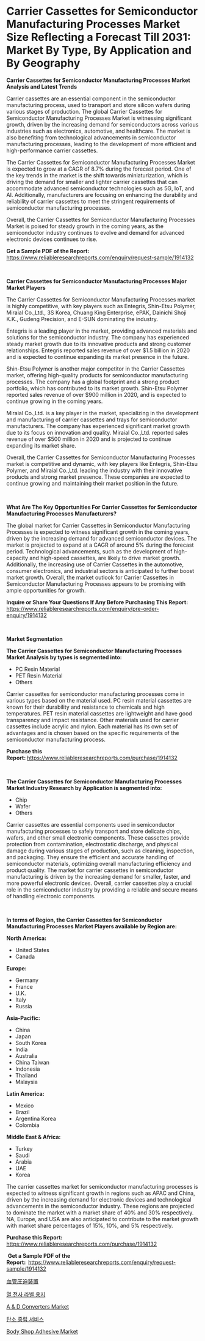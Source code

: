 <p><h1>Carrier Cassettes for Semiconductor Manufacturing Processes Market Size Reflecting a Forecast Till 2031: Market By Type, By Application and By Geography</h1></p><p><strong>Carrier Cassettes for Semiconductor Manufacturing Processes Market Analysis and Latest Trends</strong></p>
<p><p>Carrier cassettes are an essential component in the semiconductor manufacturing process, used to transport and store silicon wafers during various stages of production. The global Carrier Cassettes for Semiconductor Manufacturing Processes Market is witnessing significant growth, driven by the increasing demand for semiconductors across various industries such as electronics, automotive, and healthcare. The market is also benefiting from technological advancements in semiconductor manufacturing processes, leading to the development of more efficient and high-performance carrier cassettes.</p><p>The Carrier Cassettes for Semiconductor Manufacturing Processes Market is expected to grow at a CAGR of 8.7% during the forecast period. One of the key trends in the market is the shift towards miniaturization, which is driving the demand for smaller and lighter carrier cassettes that can accommodate advanced semiconductor technologies such as 5G, IoT, and AI. Additionally, manufacturers are focusing on enhancing the durability and reliability of carrier cassettes to meet the stringent requirements of semiconductor manufacturing processes.</p><p>Overall, the Carrier Cassettes for Semiconductor Manufacturing Processes Market is poised for steady growth in the coming years, as the semiconductor industry continues to evolve and demand for advanced electronic devices continues to rise.</p></p>
<p><strong>Get a Sample PDF of the Report:&nbsp;</strong> <a href="https://www.reliableresearchreports.com/enquiry/request-sample/1914132">https://www.reliableresearchreports.com/enquiry/request-sample/1914132</a></p>
<p>&nbsp;</p>
<p><strong>Carrier Cassettes for Semiconductor Manufacturing Processes Major Market Players</strong></p>
<p><p>The Carrier Cassettes for Semiconductor Manufacturing Processes market is highly competitive, with key players such as Entegris, Shin-Etsu Polymer, Miraial Co.,Ltd., 3S Korea, Chuang King Enterprise, ePAK, Dainichi Shoji K.K., Gudeng Precision, and E-SUN dominating the industry. </p><p>Entegris is a leading player in the market, providing advanced materials and solutions for the semiconductor industry. The company has experienced steady market growth due to its innovative products and strong customer relationships. Entegris reported sales revenue of over $1.5 billion in 2020 and is expected to continue expanding its market presence in the future.</p><p>Shin-Etsu Polymer is another major competitor in the Carrier Cassettes market, offering high-quality products for semiconductor manufacturing processes. The company has a global footprint and a strong product portfolio, which has contributed to its market growth. Shin-Etsu Polymer reported sales revenue of over $900 million in 2020, and is expected to continue growing in the coming years.</p><p>Miraial Co.,Ltd. is a key player in the market, specializing in the development and manufacturing of carrier cassettes and trays for semiconductor manufacturers. The company has experienced significant market growth due to its focus on innovation and quality. Miraial Co.,Ltd. reported sales revenue of over $500 million in 2020 and is projected to continue expanding its market share.</p><p>Overall, the Carrier Cassettes for Semiconductor Manufacturing Processes market is competitive and dynamic, with key players like Entegris, Shin-Etsu Polymer, and Miraial Co.,Ltd. leading the industry with their innovative products and strong market presence. These companies are expected to continue growing and maintaining their market position in the future.</p></p>
<p>&nbsp;</p>
<p><strong>What Are The Key Opportunities For Carrier Cassettes for Semiconductor Manufacturing Processes Manufacturers?</strong></p>
<p><p>The global market for Carrier Cassettes in Semiconductor Manufacturing Processes is expected to witness significant growth in the coming years, driven by the increasing demand for advanced semiconductor devices. The market is projected to expand at a CAGR of around 5% during the forecast period. Technological advancements, such as the development of high-capacity and high-speed cassettes, are likely to drive market growth. Additionally, the increasing use of Carrier Cassettes in the automotive, consumer electronics, and industrial sectors is anticipated to further boost market growth. Overall, the market outlook for Carrier Cassettes in Semiconductor Manufacturing Processes appears to be promising with ample opportunities for growth.</p></p>
<p><strong>Inquire or Share Your Questions If Any Before Purchasing This Report:</strong> <a href="https://www.reliableresearchreports.com/enquiry/pre-order-enquiry/1914132">https://www.reliableresearchreports.com/enquiry/pre-order-enquiry/1914132</a></p>
<p>&nbsp;</p>
<p><strong>Market Segmentation</strong></p>
<p><strong>The Carrier Cassettes for Semiconductor Manufacturing Processes Market Analysis by types is segmented into:</strong></p>
<p><ul><li>PC Resin Material</li><li>PET Resin Material</li><li>Others</li></ul></p>
<p><p>Carrier cassettes for semiconductor manufacturing processes come in various types based on the material used. PC resin material cassettes are known for their durability and resistance to chemicals and high temperatures. PET resin material cassettes are lightweight and have good transparency and impact resistance. Other materials used for carrier cassettes include acrylic and nylon. Each material has its own set of advantages and is chosen based on the specific requirements of the semiconductor manufacturing process.</p></p>
<p><strong>Purchase this Report:&nbsp;</strong><a href="https://www.reliableresearchreports.com/purchase/1914132">https://www.reliableresearchreports.com/purchase/1914132</a></p>
<p>&nbsp;</p>
<p><strong>The Carrier Cassettes for Semiconductor Manufacturing Processes Market Industry Research by Application is segmented into:</strong></p>
<p><ul><li>Chip</li><li>Wafer</li><li>Others</li></ul></p>
<p><p>Carrier cassettes are essential components used in semiconductor manufacturing processes to safely transport and store delicate chips, wafers, and other small electronic components. These cassettes provide protection from contamination, electrostatic discharge, and physical damage during various stages of production, such as cleaning, inspection, and packaging. They ensure the efficient and accurate handling of semiconductor materials, optimizing overall manufacturing efficiency and product quality. The market for carrier cassettes in semiconductor manufacturing is driven by the increasing demand for smaller, faster, and more powerful electronic devices.  Overall, carrier cassettes play a crucial role in the semiconductor industry by providing a reliable and secure means of handling electronic components.</p></p>
<p>&nbsp;</p>
<p><strong>In terms of Region, the Carrier Cassettes for Semiconductor Manufacturing Processes Market Players available by Region are:</strong></p>
<p>
    <p> <strong> North America: </strong>
        <ul>
            <li>United States</li>
            <li>Canada</li>
        </ul>
        </p> 
    <p> <strong> Europe: </strong>
        <ul>
            <li>Germany</li>
            <li>France</li>
            <li>U.K.</li>
            <li>Italy</li>
            <li>Russia</li>
        </ul>
        </p> 
    <p> <strong> Asia-Pacific: </strong>
        <ul>
            <li>China</li>
            <li>Japan</li>
            <li>South Korea</li>
            <li>India</li>
            <li>Australia</li>
            <li>China Taiwan</li>
            <li>Indonesia</li>
            <li>Thailand</li>
            <li>Malaysia</li>
        </ul>
        </p> 
    <p> <strong> Latin America: </strong>
        <ul>
            <li>Mexico</li>
            <li>Brazil</li>
            <li>Argentina Korea</li>
            <li>Colombia</li>
        </ul>
        </p> 
    <p> <strong> Middle East & Africa: </strong>
        <ul>
            <li>Turkey</li>
            <li>Saudi</li>
            <li>Arabia</li>
            <li>UAE</li>
            <li>Korea</li>
        </ul>
    </p>
    </p>
<p><p>The carrier cassettes market for semiconductor manufacturing processes is expected to witness significant growth in regions such as APAC and China, driven by the increasing demand for electronic devices and technological advancements in the semiconductor industry. These regions are projected to dominate the market with a market share of 40% and 30% respectively. NA, Europe, and USA are also anticipated to contribute to the market growth with market share percentages of 15%, 10%, and 5% respectively.</p></p>
<p><strong>Purchase this Report: </strong><a href="https://www.reliableresearchreports.com/purchase/1914132">https://www.reliableresearchreports.com/purchase/1914132</a></p>
<p>&nbsp;<strong>Get a Sample PDF of the Report:&nbsp;&nbsp;</strong><a href="https://www.reliableresearchreports.com/enquiry/request-sample/1914132">https://www.reliableresearchreports.com/enquiry/request-sample/1914132</a></p>
<p><strong></strong></p>
<p><p><a href="https://github.com/xnljig2898992/Market-Research-Report-List-1/blob/main/247159014024.md">血管圧迫装置</a></p><p><a href="https://github.com/trmesnao7959541/Market-Research-Report-List-1/blob/main/948524713059.md">열 전사 라벨 용지</a></p><p><a href="https://github.com/jhcraigie/Market-Research-Report-List-2/blob/main/a-d-converters-market.md">A & D Converters Market</a></p><p><a href="https://github.com/vsn7qpua81q/Market-Research-Report-List-1/blob/main/378216813060.md">탄소 중립 서비스</a></p><p><a href="https://issuu.com/reportprime-2/docs/body-shop-adhesive-market-size-2030.pptx">Body Shop Adhesive Market</a></p></p>